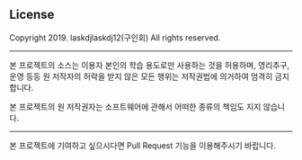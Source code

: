 ## License 
Copyright 2019. laskdjlaskdj12(구인회) All rights reserved.

---

본 프로젝트의 소스는 이용자 본인의 학습 용도로만 사용하는 것을 허용하며, 영리추구, 운영 등등 원 저작자의 허락을 받지 않은 모든 행위는 저작권법에 의거하여 엄격히 금지합니다.

본 프로젝트의 원 저작권자는 소프트웨어에 관해서 어떠한 종류의 책임도 지지 않습니다.

---

본 프로젝트에 기여하고 싶으시다면 Pull Request 기능을 이용해주시기 바랍니다.
